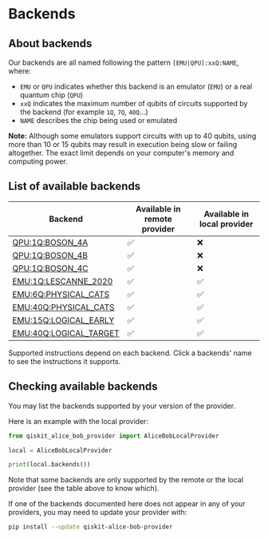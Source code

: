 # Backends

## About backends

Our backends are all named following the pattern `[EMU|QPU]:xxQ:NAME`, where:

- `EMU` or `QPU` indicates whether this backend is an emulator (`EMU`) or a real quantum chip (`QPU`)
- `xxQ` indicates the maximum number of qubits of circuits supported by the backend (for example `1Q`, `7Q`, `40Q`…)
- `NAME` describes the chip being used or emulated

**Note:** Although some emulators support circuits with up to 40 qubits, using more than 10 or 15 qubits may result in execution being slow or failing altogether. The exact limit depends on your computer's memory and computing power.

## List of available backends

| Backend | Available in remote provider | Available in local provider |
| --- | --- | --- |
| [QPU:1Q:BOSON_4A](backends_list/boson_4.md) | ✅ | ❌ |
| [QPU:1Q:BOSON_4B](backends_list/boson_4.md) | ✅ | ❌ |
| [QPU:1Q:BOSON_4C](backends_list/boson_4.md) | ✅ | ❌ |
| [EMU:1Q:LESCANNE_2020](backends_list/lescanne_2020.md) | ✅ | ✅ |
| [EMU:6Q:PHYSICAL_CATS](backends_list/6_physical_cats.md) | ✅ | ✅ |
| [EMU:40Q:PHYSICAL_CATS](backends_list/40_physical_cats.md) | ✅ | ✅ |
| [EMU:15Q:LOGICAL_EARLY](#15-logical-qubits) | ✅ | ✅ |
| [EMU:40Q:LOGICAL_TARGET](#40-logical-qubits) | ✅ | ✅ |

Supported instructions depend on each backend. Click a backends' name to see the instructions it supports.

## Checking available backends

You may list the backends supported by your version of the provider.

Here is an example with the local provider:

```python
from qiskit_alice_bob_provider import AliceBobLocalProvider

local = AliceBobLocalProvider

print(local.backends())
```

Note that some backends are only supported by the remote or the local provider (see the table above to know which).

If one of the backends documented here does not appear in any of your providers, you may need to update your provider with:

```bash
pip install --update qiskit-alice-bob-provider
```